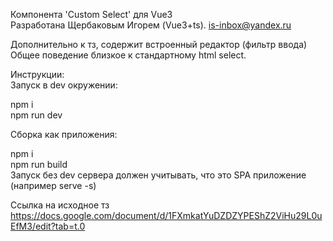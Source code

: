 Компонента 'Custom Select' для Vue3<br/>
Разработана Щербаковым Игорем (Vue3+ts). is-inbox@yandex.ru<br/>

Дополнительно к тз, содержит встроенный редактор (фильтр ввода)<br/>
Общее поведение близкое к стандартному html select.<br/>

Инструкции:<br/>
Запуск в dev окружении:<br/>

npm i<br/>
npm run dev<br/>

Сборка как приложения:<br/> 

npm i<br/>
npm run build<br/>
Запуск без dev сервера должен учитывать, что это SPA приложение (например serve -s)<br/>

Ссылка на исходное тз https://docs.google.com/document/d/1FXmkatYuDZDZYPEShZ2ViHu29L0uEfM3/edit?tab=t.0<br/>
